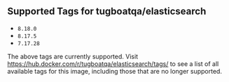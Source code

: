 ## Supported Tags for tugboatqa/elasticsearch

* `8.18.0`
* `8.17.5`
* `7.17.28`

The above tags are currently supported. Visit https://hub.docker.com/r/tugboatqa/elasticsearch/tags/ to see a list of all available tags for this image, including those that are no longer supported.
